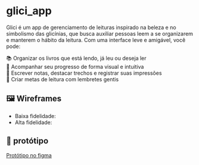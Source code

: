 # glici_app
Glici é um app de gerenciamento de leituras inspirado na beleza e no simbolismo das glicínias, que busca auxiliar pessoas leem a se organizarem e manterem o hábito da leitura.
Com uma interface leve e amigável, você pode:

📚 Organizar os livros que está lendo, já leu ou deseja ler  
🌸 Acompanhar seu progresso de forma visual e intuitiva  
📝 Escrever notas, destacar trechos e registrar suas impressões  
📅 Criar metas de leitura com lembretes gentis  

## 🖼️ Wireframes

- Baixa fidelidade: 
- Alta fidelidade: 

## 🎨 protótipo

[Protótipo no figma](https://www.figma.com/proto/f0c2Q4Dh6j015CYIGVa7yr/GliciApp?node-id=0-1&t=h4w4st3IaFzRIkoT-1)
